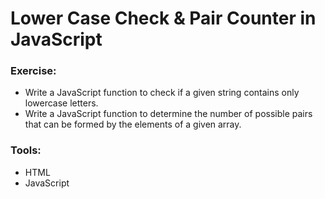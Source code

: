 # Lower Case Check & Pair Counter in JavaScript

### Exercise:

-   Write a JavaScript function to check if a given string contains only lowercase letters.
-   Write a JavaScript function to determine the number of possible pairs that can be formed by the elements of a given array.

### Tools:

-   HTML
-   JavaScript
